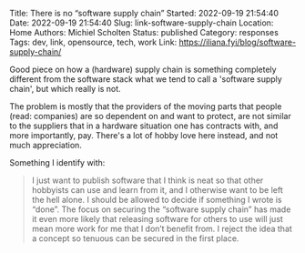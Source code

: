 Title: There is no “software supply chain”
Started: 2022-09-19 21:54:40
Date: 2022-09-19 21:54:40
Slug: link-software-supply-chain
Location: Home
Authors: Michiel Scholten
Status: published
Category: responses
Tags: dev, link, opensource, tech, work
Link: https://iliana.fyi/blog/software-supply-chain/

Good piece on how a (hardware) supply chain is something completely different from the software stack what we tend to call a 'software supply chain', but which really is not.

The problem is mostly that the providers of the moving parts that people (read: companies) are so dependent on and want to protect, are not similar to the suppliers that in a hardware situation one has contracts with, and more importantly, pay. There's a lot of hobby love here instead, and not much appreciation.

Something I identify with:

> I just want to publish software that I think is neat so that other hobbyists can use and learn from it, and I otherwise want to be left the hell alone. I should be allowed to decide if something I wrote is “done”. The focus on securing the “software supply chain” has made it even more likely that releasing software for others to use will just mean more work for me that I don’t benefit from. I reject the idea that a concept so tenuous can be secured in the first place.
